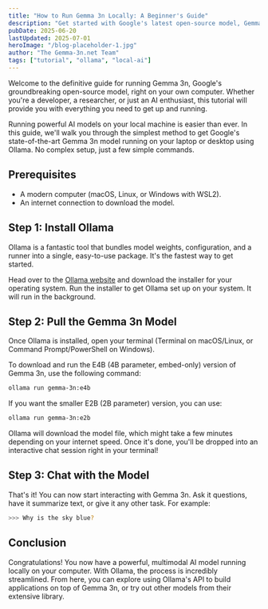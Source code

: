 ```yaml
---
title: "How to Run Gemma 3n Locally: A Beginner's Guide"
description: "Get started with Google's latest open-source model, Gemma 3n. This step-by-step tutorial walks you through setting it up on your local machine."
pubDate: 2025-06-20
lastUpdated: 2025-07-01
heroImage: "/blog-placeholder-1.jpg"
author: "The Gemma-3n.net Team"
tags: ["tutorial", "ollama", "local-ai"]
---
```


Welcome to the definitive guide for running Gemma 3n, Google's groundbreaking open-source model, right on your own computer. Whether you're a developer, a researcher, or just an AI enthusiast, this tutorial will provide you with everything you need to get up and running.

Running powerful AI models on your local machine is easier than ever. In this guide, we'll walk you through the simplest method to get Google's state-of-the-art Gemma 3n model running on your laptop or desktop using Ollama. No complex setup, just a few simple commands.

## Prerequisites
- A modern computer (macOS, Linux, or Windows with WSL2).
- An internet connection to download the model.

## Step 1: Install Ollama
Ollama is a fantastic tool that bundles model weights, configuration, and a runner into a single, easy-to-use package. It's the fastest way to get started.

Head over to the [Ollama website](https://ollama.com/) and download the installer for your operating system. Run the installer to get Ollama set up on your system. It will run in the background.

## Step 2: Pull the Gemma 3n Model
Once Ollama is installed, open your terminal (Terminal on macOS/Linux, or Command Prompt/PowerShell on Windows).

To download and run the E4B (4B parameter, embed-only) version of Gemma 3n, use the following command:
```bash
ollama run gemma-3n:e4b
```

If you want the smaller E2B (2B parameter) version, you can use:
```bash
ollama run gemma-3n:e2b
```

Ollama will download the model file, which might take a few minutes depending on your internet speed. Once it's done, you'll be dropped into an interactive chat session right in your terminal!

## Step 3: Chat with the Model
That's it! You can now start interacting with Gemma 3n. Ask it questions, have it summarize text, or give it any other task. For example:
```bash
>>> Why is the sky blue?
```

## Conclusion
Congratulations! You now have a powerful, multimodal AI model running locally on your computer. With Ollama, the process is incredibly streamlined. From here, you can explore using Ollama's API to build applications on top of Gemma 3n, or try out other models from their extensive library. 